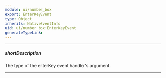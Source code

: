 ```yaml
---
module: ui/number_box
export: EnterKeyEvent
type: Object
inherits: NativeEventInfo
uid: ui/number_box:EnterKeyEvent
generateTypeLink: 
---
```

---
##### shortDescription
The type of the enterKey event handler's argument.

---
<!-- Description goes here -->